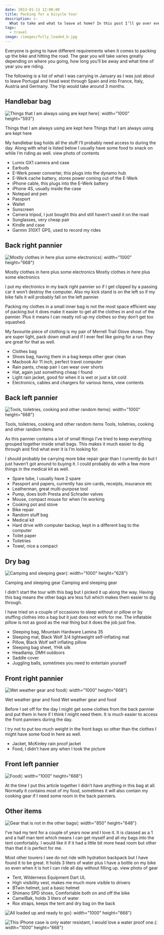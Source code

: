 ```yaml
---
date: 2013-01-11 12:00:00
title: Packing for a bicycle tour 
description: >-
  What to take and what to leave at home? In this post I’ll go over everything I’ve currently got packed on my bike while I’m touring around Europe. 
tags:
  - travel
image: /images/fully_loaded_b.jpg
---
```

Everyone is going to have different requirements when it comes to packing up the bike and hitting the road. The gear you will take varies greatly depending on where you going, how long you’ll be away and what time of year you are riding.

The following is a list of what I was carrying in January as I was just about to leave Portugal and head west through Spain and into France, Italy, Austria and Germany. The trip would take around 3 months.

## Handlebar bag

![Things that I am always using are kept here ](/images/handlebar_bag_b.jpg){: width="1000" height="593"}

Things that I am always using are kept here Things that I am always using are kept here

My handlebar bag holds all the stuff I’ll probably need access to during the day. Along with what is listed below I usually have some food to snack on while I’m riding as well. view photo of contents

* Lumix GX1 camera and case
* Earbuds
* E-Werk power converter, this plugs into the dynamo hub
* E-Werk cache battery, stores power coming out of the E-Werk
* iPhone cable, this plugs into the E-Werk battery
* iPhone 4S, usually inside the case
* Notepad and pen
* Passport
* Wallet
* Sunscreen
* Camera tripod, I just bought this and still haven’t used it on the road
* Sunglasses, very cheap pair
* Kindle and case
* Garmin 310XT GPS, used to record my rides

## Back right pannier

![Mostly clothes in here plus some electronics](/images/pannier_back_right_b.jpg){: width="1000" height="668"}

Mostly clothes in here plus some electronics Mostly clothes in here plus some electronics

I put my electronics in my back right pannier so if I get clipped by a passing car it won’t destroy the computer. Also my kick stand is on the left so if my bike falls it will probably fall on the left pannier.

Packing my clothes in a small inner bag is not the most space efficient way of packing but it does make it easier to get all the clothes in and out of the pannier. Plus it means I can neatly roll up my clothes so they don’t get too squashed.

My favourite piece of clothing is my pair of Merrell Trail Glove shoes. They are super light, pack down small and if I ever feel like going for a run they are great for that as well.

* Clothes bag
* Shoes bag, having them in a bag keeps other gear clean
* Macbook Air 11 inch, perfect travel computer
* Rain pants, cheap pair I can wear over shorts
* Hat, again just something cheap I found
* Light rain jacket, good for when it is wet or just a bit cold
* Electronics, cables and chargers for various items, view contents

## Back left pannier

![Tools, toiletries, cooking and other random items](/images/pannier_back_left_b.jpg){: width="1000" height="668"}

Tools, toiletries, cooking and other random items Tools, toiletries, cooking and other random items

As this pannier contains a lot of small things I’ve tried to keep everything grouped together inside small bags. This makes it much easier to dig through and find what ever it is I’m looking for.

I should probably be carrying more bike repair gear than I currently do but I just haven’t got around to buying it. I could probably do with a few more things in the medical kit as well.

* Spare tube, I usually have 2 spare
* Passport and papers, currently has sim cards, receipts, insurance etc
* Leatherman, great multi-purpose tool
* Pump, does both Presta and Schrader valves
* Mouse, compact mouse for when I’m working
* Cooking pot and stove
* Bike repair
* Random stuff bag
* Medical kit
* Hard drive with computer backup, kept in a different bag to the computer
* Toilet paper
* Toiletries
* Towel, nice a compact

## Dry bag

![Camping and sleeping gear](/images/dry_bag_b.jpg){: width="1000" height="628"}

Camping and sleeping gear Camping and sleeping gear

I didn’t start the tour with this bag but I picked it up along the way. Having this bag means the other bags are less full which makes them easier to dig through.

I have tried on a couple of occasions to sleep without or pillow or by stuffing clothes into a bag but it just does not work for me. The inflatable pillow is not as good as the real thing but it does the job just fine.

* Sleeping bag, Mountain Hardware Lamina 35
* Sleeping mat, Black Wolf 3/4 lightweight self-inflating mat
* Pillow, Black Wolf self inflating pillow
* Sleeping bag sheet, YHA silk
* Headlamp, DMH outdoors
* Saddle cover
* Juggling balls, sometimes you need to entertain yourself

## Front right pannier

![Wet weather gear and food](/images/pannier_front_right_b.jpg){: width="1000" height="668"}

Wet weather gear and food Wet weather gear and food

Before I set off for the day I might get some clothes from the back pannier and put them in here if I think I might need them. It is much easier to access the front panniers during the day.

I try not to put too much weight in the front bags so other than the clothes I might have some food in here as well.

* Jacket, McKinley rain proof jacket
* Food, I didn’t have any when I took the picture

## Front left pannier

![Food](/images/pannier_front_left_b.jpg){: width="1000" height="668"}

At the time I put this article together I didn’t have anything in this bag at all. Normally it contains most of my food, sometimes it will also contain my cooking gear if I need some room in the back panniers.

## Other items

![Gear that is not in the other bags ](/images/random_gear_b.jpg){: width="850" height="648"}

I’ve had my tent for a couple of years now and I love it. It is classed as a 1 and a half man tent which means I can get myself and all my bags into the tent comfortably. I would like it if it had a little bit more head room but other than that it is perfect for me.

Most other tourers I see do not ride with hydration backpack but I have found it to be great. It holds 3 liters of water plus I have a bottle on my bike so even when it is hot I can ride all day without filling up. view photo of gear

* Tent, Wilderness Equipment Dart UL
* High visibility vest, makes me much more visible to drivers
* BTwin helmet, just a basic helmet
* Shimano SPD shoes, Comfortable both on and off the bike
* CamelBak, holds 3 liters of water
* Rox straps, keeps the tent and dry bag on the back

![All loaded up and ready to go](/images/loaded_profile_b.jpg){: width="1000" height="668"}

![This iPhone case is only water resistant, I would love a water proof one.](/images/cockpit_b.jpg){: width="1000" height="668"}